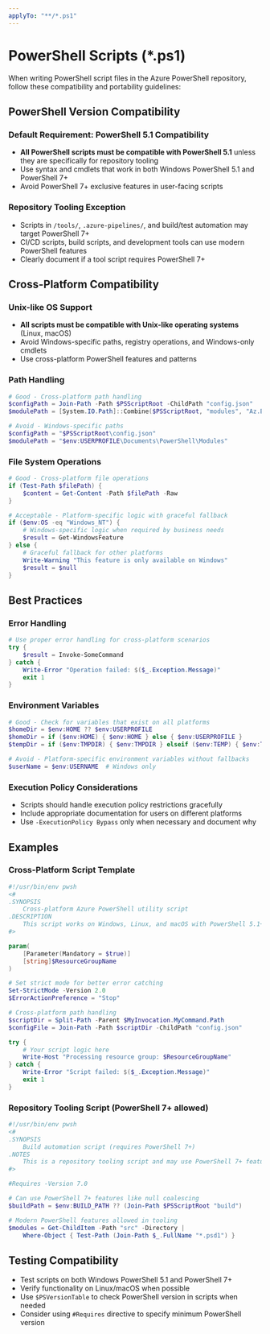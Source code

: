 ```yaml
---
applyTo: "**/*.ps1"
---
```


# PowerShell Scripts (*.ps1)

When writing PowerShell script files in the Azure PowerShell repository, follow these compatibility and portability guidelines:

## PowerShell Version Compatibility

### Default Requirement: PowerShell 5.1 Compatibility
- **All PowerShell scripts must be compatible with PowerShell 5.1** unless they are specifically for repository tooling
- Use syntax and cmdlets that work in both Windows PowerShell 5.1 and PowerShell 7+
- Avoid PowerShell 7+ exclusive features in user-facing scripts

### Repository Tooling Exception
- Scripts in `/tools/`, `.azure-pipelines/`, and build/test automation may target PowerShell 7+
- CI/CD scripts, build scripts, and development tools can use modern PowerShell features
- Clearly document if a tool script requires PowerShell 7+

## Cross-Platform Compatibility

### Unix-like OS Support
- **All scripts must be compatible with Unix-like operating systems** (Linux, macOS)
- Avoid Windows-specific paths, registry operations, and Windows-only cmdlets
- Use cross-platform PowerShell features and patterns

### Path Handling
```powershell
# Good - Cross-platform path handling
$configPath = Join-Path -Path $PSScriptRoot -ChildPath "config.json"
$modulePath = [System.IO.Path]::Combine($PSScriptRoot, "modules", "Az.Example")

# Avoid - Windows-specific paths
$configPath = "$PSScriptRoot\config.json"
$modulePath = "$env:USERPROFILE\Documents\PowerShell\Modules"
```

### File System Operations
```powershell
# Good - Cross-platform file operations
if (Test-Path $filePath) {
    $content = Get-Content -Path $filePath -Raw
}

# Acceptable - Platform-specific logic with graceful fallback
if ($env:OS -eq "Windows_NT") { 
    # Windows-specific logic when required by business needs
    $result = Get-WindowsFeature
} else {
    # Graceful fallback for other platforms
    Write-Warning "This feature is only available on Windows"
    $result = $null
}
```

## Best Practices

### Error Handling
```powershell
# Use proper error handling for cross-platform scenarios
try {
    $result = Invoke-SomeCommand
} catch {
    Write-Error "Operation failed: $($_.Exception.Message)"
    exit 1
}
```

### Environment Variables
```powershell
# Good - Check for variables that exist on all platforms
$homeDir = $env:HOME ?? $env:USERPROFILE
$homeDir = if ($env:HOME) { $env:HOME } else { $env:USERPROFILE }
$tempDir = if ($env:TMPDIR) { $env:TMPDIR } elseif ($env:TEMP) { $env:TEMP } else { "/tmp" }

# Avoid - Platform-specific environment variables without fallbacks
$userName = $env:USERNAME  # Windows only
```

### Execution Policy Considerations
- Scripts should handle execution policy restrictions gracefully
- Include appropriate documentation for users on different platforms
- Use `-ExecutionPolicy Bypass` only when necessary and document why

## Examples

### Cross-Platform Script Template
```powershell
#!/usr/bin/env pwsh
<#
.SYNOPSIS
    Cross-platform Azure PowerShell utility script
.DESCRIPTION
    This script works on Windows, Linux, and macOS with PowerShell 5.1+
#>

param(
    [Parameter(Mandatory = $true)]
    [string]$ResourceGroupName
)

# Set strict mode for better error catching
Set-StrictMode -Version 2.0
$ErrorActionPreference = "Stop"

# Cross-platform path handling
$scriptDir = Split-Path -Parent $MyInvocation.MyCommand.Path
$configFile = Join-Path -Path $scriptDir -ChildPath "config.json"

try {
    # Your script logic here
    Write-Host "Processing resource group: $ResourceGroupName"
} catch {
    Write-Error "Script failed: $($_.Exception.Message)"
    exit 1
}
```

### Repository Tooling Script (PowerShell 7+ allowed)
```powershell
#!/usr/bin/env pwsh
<#
.SYNOPSIS
    Build automation script (requires PowerShell 7+)
.NOTES
    This is a repository tooling script and may use PowerShell 7+ features
#>

#Requires -Version 7.0

# Can use PowerShell 7+ features like null coalescing
$buildPath = $env:BUILD_PATH ?? (Join-Path $PSScriptRoot "build")

# Modern PowerShell features allowed in tooling
$modules = Get-ChildItem -Path "src" -Directory | 
    Where-Object { Test-Path (Join-Path $_.FullName "*.psd1") }
```

## Testing Compatibility
- Test scripts on both Windows PowerShell 5.1 and PowerShell 7+
- Verify functionality on Linux/macOS when possible
- Use `$PSVersionTable` to check PowerShell version in scripts when needed
- Consider using `#Requires` directive to specify minimum PowerShell version